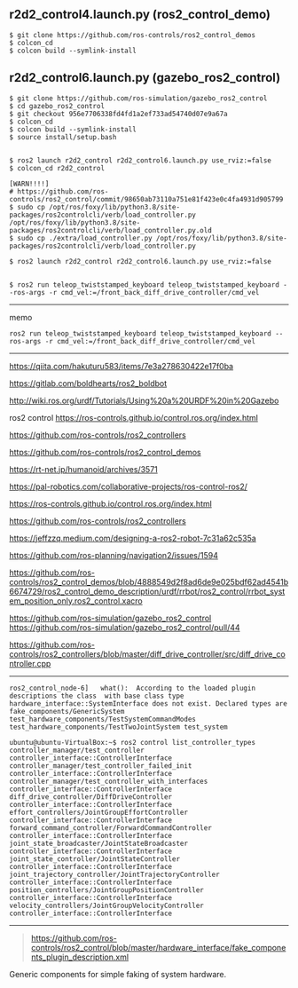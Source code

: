 ## r2d2_control4.launch.py (ros2_control_demo)

```shell
$ git clone https://github.com/ros-controls/ros2_control_demos
$ colcon_cd
$ colcon build --symlink-install
```


## r2d2_control6.launch.py (gazebo_ros2_control)

```shell
$ git clone https://github.com/ros-simulation/gazebo_ros2_control
$ cd gazebo_ros2_control
$ git checkout 956e7706338fd4fd1a2ef733ad54740d07e9a67a
$ colcon_cd
$ colcon build --symlink-install
$ source install/setup.bash


$ ros2 launch r2d2_control r2d2_control6.launch.py use_rviz:=false
$ colcon_cd r2d2_control

[WARN!!!!]
# https://github.com/ros-controls/ros2_control/commit/98650ab73110a751e81f423e0c4fa4931d905799
$ sudo cp /opt/ros/foxy/lib/python3.8/site-packages/ros2controlcli/verb/load_controller.py /opt/ros/foxy/lib/python3.8/site-packages/ros2controlcli/verb/load_controller.py.old 
$ sudo cp ./extra/load_controller.py /opt/ros/foxy/lib/python3.8/site-packages/ros2controlcli/verb/load_controller.py

$ ros2 launch r2d2_control r2d2_control6.launch.py use_rviz:=false


$ ros2 run teleop_twiststamped_keyboard teleop_twiststamped_keyboard --ros-args -r cmd_vel:=/front_back_diff_drive_controller/cmd_vel
```

---

memo

`ros2 run teleop_twiststamped_keyboard teleop_twiststamped_keyboard --ros-args -r cmd_vel:=/front_back_diff_drive_controller/cmd_vel`

---

https://qiita.com/hakuturu583/items/7e3a278630422e17f0ba

https://gitlab.com/boldhearts/ros2_boldbot

http://wiki.ros.org/urdf/Tutorials/Using%20a%20URDF%20in%20Gazebo

ros2 control https://ros-controls.github.io/control.ros.org/index.html


https://github.com/ros-controls/ros2_controllers

https://github.com/ros-controls/ros2_control_demos


https://rt-net.jp/humanoid/archives/3571

https://pal-robotics.com/collaborative-projects/ros-control-ros2/

https://ros-controls.github.io/control.ros.org/index.html





https://github.com/ros-controls/ros2_controllers

https://jeffzzq.medium.com/designing-a-ros2-robot-7c31a62c535a


https://github.com/ros-planning/navigation2/issues/1594

https://github.com/ros-controls/ros2_control_demos/blob/4888549d2f8ad6de9e025bdf62ad4541b6674729/ros2_control_demo_description/urdf/rrbot/ros2_control/rrbot_system_position_only.ros2_control.xacro


https://github.com/ros-simulation/gazebo_ros2_control
https://github.com/ros-simulation/gazebo_ros2_control/pull/44


https://github.com/ros-controls/ros2_controllers/blob/master/diff_drive_controller/src/diff_drive_controller.cpp

---

```
ros2_control_node-6]   what():  According to the loaded plugin descriptions the class  with base class type hardware_interface::SystemInterface does not exist. Declared types are  fake_components/GenericSystem test_hardware_components/TestSystemCommandModes test_hardware_components/TestTwoJointSystem test_system
```

```
ubuntu@ubuntu-VirtualBox:~$ ros2 control list_controller_types 
controller_manager/test_controller                                     controller_interface::ControllerInterface
controller_manager/test_controller_failed_init                         controller_interface::ControllerInterface
controller_manager/test_controller_with_interfaces                     controller_interface::ControllerInterface
diff_drive_controller/DiffDriveController                              controller_interface::ControllerInterface
effort_controllers/JointGroupEffortController                          controller_interface::ControllerInterface
forward_command_controller/ForwardCommandController                    controller_interface::ControllerInterface
joint_state_broadcaster/JointStateBroadcaster                          controller_interface::ControllerInterface
joint_state_controller/JointStateController                            controller_interface::ControllerInterface
joint_trajectory_controller/JointTrajectoryController                  controller_interface::ControllerInterface
position_controllers/JointGroupPositionController                      controller_interface::ControllerInterface
velocity_controllers/JointGroupVelocityController                      controller_interface::ControllerInterface
```

---

> https://github.com/ros-controls/ros2_control/blob/master/hardware_interface/fake_components_plugin_description.xml

Generic components for simple faking of system hardware.

